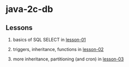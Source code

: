 # java-2c-db

## Lessons

1. basics of SQL SELECT in [lesson-01](/lesson-01)

2. triggers, inheritance, functions in [lesson-02](/lesson-02)

3. more inheritance, partitioning (and cron) in [lesson-03](/lesson-03)
